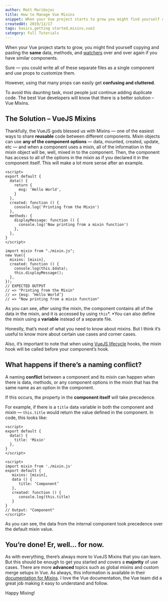 ```yaml
---
author: Matt Maribojoc
title: How to Manage Vue Mixins
snippet: When your Vue project starts to grow you might find yourself copying and pasting the same data methods and watchers over and over again if you have similar…
createdAt: 2019/12/17
tags: basics,getting started,mixins,vue2
category: Full Tutorials
---
```


When your Vue project starts to grow, you might find yourself copying and pasting the **same** data, methods, and [watchers](https://learnvue.co/2019/12/a-simple-vue-watcher-tutorial-for-beginners/) over and over again if you have similar components.

Sure — you could write all of these separate files as a single component and use props to customize them.

However, using that many props can easily get **confusing and cluttered**.

To avoid this daunting task, most people just continue adding duplicate code. The best Vue developers will know that there is a better solution – Vue Mixins.

## The Solution – VueJS Mixins

Thankfully, the VueJS gods blessed us with Mixins — one of the easiest ways to share **reusable** code between different components. Mixin objects can use **any of the component options** — data, mounted, created, update, etc — and when a component uses a mixin, all of the information in the mixin object will be, well, mixed in to the component. Then, the component has access to all of the options in the mixin as if you declared it in the component itself. This will make a lot more sense after an example.

```vue
<script>
export default {
  data() {
    return {
      msg: 'Hello World',
    }
  },
  created: function () {
    console.log('Printing from the Mixin')
  },
  methods: {
    displayMessage: function () {
      console.log('Now printing from a mixin function')
    },
  },
}
</script>
```

```js{}[main.js]
import mixin from "./mixin.js";
new Vue({
  mixins: [mixin],
  created: function () {
    console.log(this.$data);
    this.displayMessage();
  },
});
// EXPECTED OUTPUT
// => "Printing from the Mixin"
// => {msg: ‘Hello World’}
// => "Now printing from a mixin function"
```

As you can see, after using the mixin, the component contains all of the data in the mixin, and it is accessed by using `this`*. *You can also define the mixin using a **variable** instead of a separate file.

Honestly, that’s most of what you need to know about mixins. But I think it’s useful to know more about certain use cases and corner cases.

Also, it’s important to note that when using [VueJS lifecycle](https://learnvue.co/2019/12/a-beginners-guide-to-vuejs-lifecycle-hooks/) hooks, the mixin hook will be called before your component’s hook.

## What happens if there’s a naming conflict?

A naming **conflict** between a component and its mixin can happen when there is data, methods, or any component options in the mixin that has the same name as an option in the component.

If this occurs, the property in the **component itself** will take precedence.

For example, if there is a `title` data variable in both the component and mixin — `this.title` would return the value defined in the component. In code, this looks like:

```vue
<script>
export default {
  data() {
    title: 'Mixin'
  },
}
</script>
```

```vue
<script>
import mixin from './mixin.js'
export default {
   mixins: [mixin],
   data () {
      title: ‘Component’
   },
   created: function () {
      console.log(this.title)
   }
}
// Output: "Component"
</script>
```

As you can see, the data from the internal component took precedence over the default mixin value.

## You’re done! Er, well… for now.

As with everything, there’s always more to VueJS Mixins that you can learn. But this should be enough to get you started and covers a **majority** of use cases. There are more **advanced** topics such as global mixins and custom merge setups in Vue. As always, this information is available in their [documentation for Mixins](https://vuejs.org/v2/guide/mixins.html). I love the Vue documentation, the Vue team did a great job making it easy to understand and follow.

Happy Mixing!

